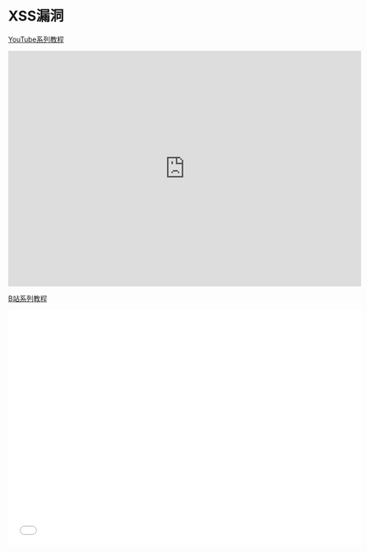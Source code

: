 # XSS漏洞

<DocsAD/>

[YouTube系列教程](https://www.youtube.com/watch?v=_1V1YmjBus0&list=PLgZqc0esdeS8ku52Pc9vngiv5E4KYgfze)
<iframe width="720px" height="480px" src="https://www.youtube.com/embed/_1V1YmjBus0" title="YouTube video player" frameborder="0" allow="accelerometer; autoplay; clipboard-write; encrypted-media; gyroscope; picture-in-picture" allowfullscreen></iframe>

[B站系列教程](https://www.bilibili.com/medialist/play/282616786?from=space&business=space_series&business_id=2061170&desc=1&spm_id_from=333.999.0.0)
<iframe src="//player.bilibili.com/player.html?aid=933678045&bvid=BV1CT4y1o7TY&cid=427747378&page=1"  frameborder="no"  allowfullscreen="true" style="width:720px;height:480px"> 
</iframe>
